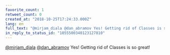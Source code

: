 ```yaml
---
favorite_count: 1
retweet_count: 0
created_at: "2018-10-25T17:24:33.000Z"
lang: en
full_text: "@mirjam_diala @dan_abramov Yes! Getting rid of Classes is so great!"
in_reply_to_status_id: "1055500340123127810"
---
```


[@mirjam_diala](https://twitter.com/mirjam_diala)
[@dan_abramov](https://twitter.com/dan_abramov) Yes! Getting rid of Classes is
so great!
